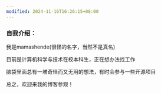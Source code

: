 ```yaml
---
modified: 2024-11-16T16:26:15+08:00
---
```


### 自我介绍：
我是mamashende(很怪的名字，当然不是真名)

目前是计算机科学与技术在校本科生，正在想办法找工作

脑袋里面总有一堆奇怪而又无用的想法，有时会参与一些开源项目

总之，欢迎来我的博客参观！

